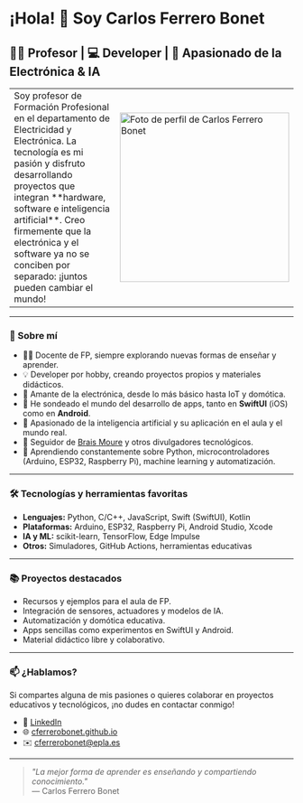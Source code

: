 # ¡Hola! 👋 Soy Carlos Ferrero Bonet

## 👨‍🏫 Profesor | 💻 Developer | 🤖 Apasionado de la Electrónica & IA

<table>
<tr>
  <td>
    Soy profesor de Formación Profesional en el departamento de Electricidad y Electrónica. La tecnología es mi pasión y disfruto desarrollando proyectos que integran **hardware, software e inteligencia artificial**. Creo firmemente que la electrónica y el software ya no se conciben por separado: ¡juntos pueden cambiar el mundo!
  </td>
  <td>
    <img src="https://github.com/cferrerobonet.png" width="300" alt="Foto de perfil de Carlos Ferrero Bonet">
  </td>
</tr>
</table>



---

### 🚀 Sobre mí

- 👨‍🏫 Docente de FP, siempre explorando nuevas formas de enseñar y aprender.
- 💡 Developer por hobby, creando proyectos propios y materiales didácticos.
- 🔌 Amante de la electrónica, desde lo más básico hasta IoT y domótica.
- 📱 He sondeado el mundo del desarrollo de apps, tanto en **SwiftUI** (iOS) como en **Android**.
- 🤖 Apasionado de la inteligencia artificial y su aplicación en el aula y el mundo real.
- 👀 Seguidor de [Brais Moure](https://github.com/braismoure) y otros divulgadores tecnológicos.
- 🌱 Aprendiendo constantemente sobre Python, microcontroladores (Arduino, ESP32, Raspberry Pi), machine learning y automatización.

---

### 🛠️ Tecnologías y herramientas favoritas

- **Lenguajes:** Python, C/C++, JavaScript, Swift (SwiftUI), Kotlin
- **Plataformas:** Arduino, ESP32, Raspberry Pi, Android Studio, Xcode
- **IA y ML:** scikit-learn, TensorFlow, Edge Impulse
- **Otros:** Simuladores, GitHub Actions, herramientas educativas

---

### 📚 Proyectos destacados

- Recursos y ejemplos para el aula de FP.
- Integración de sensores, actuadores y modelos de IA.
- Automatización y domótica educativa.
- Apps sencillas como experimentos en SwiftUI y Android.
- Material didáctico libre y colaborativo.

---

### 📫 ¿Hablamos?

Si compartes alguna de mis pasiones o quieres colaborar en proyectos educativos y tecnológicos, ¡no dudes en contactar conmigo!

- 💼 [LinkedIn](https://www.linkedin.com/in/cferrerobonet/)
- 🌐 [cferrerobonet.github.io](https://cferrerobonet.github.io)
- ✉️ cferrerobonet@epla.es

---

> _"La mejor forma de aprender es enseñando y compartiendo conocimiento."_  
> — Carlos Ferrero Bonet

